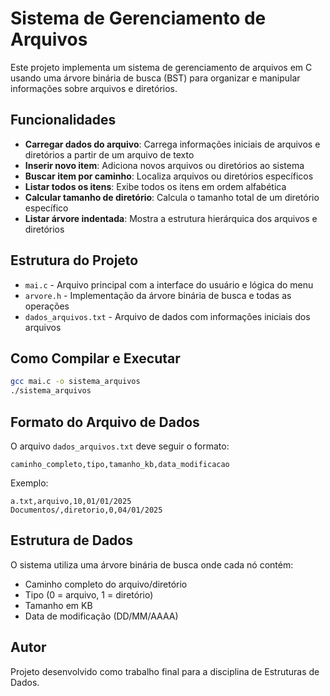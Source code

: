 # Sistema de Gerenciamento de Arquivos

Este projeto implementa um sistema de gerenciamento de arquivos em C usando uma árvore binária de busca (BST) para organizar e manipular informações sobre arquivos e diretórios.

## Funcionalidades

- **Carregar dados do arquivo**: Carrega informações iniciais de arquivos e diretórios a partir de um arquivo de texto
- **Inserir novo item**: Adiciona novos arquivos ou diretórios ao sistema
- **Buscar item por caminho**: Localiza arquivos ou diretórios específicos
- **Listar todos os itens**: Exibe todos os itens em ordem alfabética
- **Calcular tamanho de diretório**: Calcula o tamanho total de um diretório específico
- **Listar árvore indentada**: Mostra a estrutura hierárquica dos arquivos e diretórios

## Estrutura do Projeto

- `mai.c` - Arquivo principal com a interface do usuário e lógica do menu
- `arvore.h` - Implementação da árvore binária de busca e todas as operações
- `dados_arquivos.txt` - Arquivo de dados com informações iniciais dos arquivos

## Como Compilar e Executar

```bash
gcc mai.c -o sistema_arquivos
./sistema_arquivos
```

## Formato do Arquivo de Dados

O arquivo `dados_arquivos.txt` deve seguir o formato:
```
caminho_completo,tipo,tamanho_kb,data_modificacao
```

Exemplo:
```
a.txt,arquivo,10,01/01/2025
Documentos/,diretorio,0,04/01/2025
```

## Estrutura de Dados

O sistema utiliza uma árvore binária de busca onde cada nó contém:
- Caminho completo do arquivo/diretório
- Tipo (0 = arquivo, 1 = diretório)
- Tamanho em KB
- Data de modificação (DD/MM/AAAA)

## Autor

Projeto desenvolvido como trabalho final para a disciplina de Estruturas de Dados.
